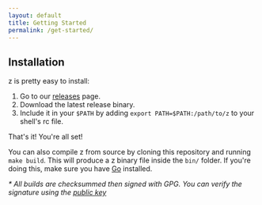```yaml
---
layout: default
title: Getting Started
permalink: /get-started/
---
```


## Installation
z is pretty easy to install:
1. Go to our [releases](https://github.com/serramatutu/z/releases) page.
2. Download the latest release binary.
3. Include it in your `$PATH` by adding `export PATH=$PATH:/path/to/z` to your shell's rc file.

That's it! You're all set!

You can also compile z from source by cloning this repository and running `make build`. This will produce a z binary file inside the `bin/` folder. If you're doing this, make sure you have [Go](https://golang.org/) installed.

_* All builds are checksummed then signed with GPG. You can verify the signature using the [public key](https://github.com/serramatutu/z/blob/main/pubkey.asc)_
